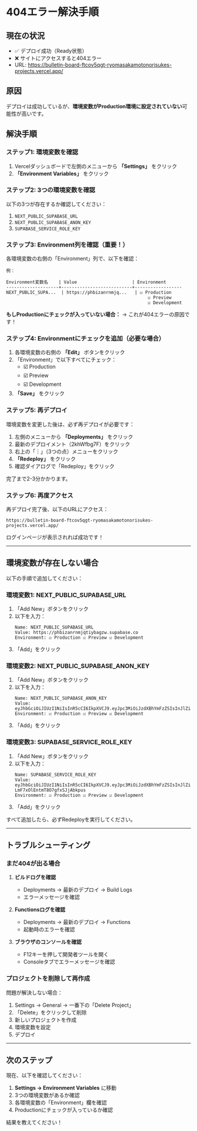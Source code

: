 # 404エラー解決手順

## 現在の状況
- ✅ デプロイ成功（Ready状態）
- ❌ サイトにアクセスすると404エラー
- URL: https://bulletin-board-ftcov5qgt-ryomasakamotonorisukes-projects.vercel.app/

## 原因
デプロイは成功しているが、**環境変数がProduction環境に設定されていない**可能性が高いです。

## 解決手順

### ステップ1: 環境変数を確認

1. Vercelダッシュボードで左側のメニューから **「Settings」** をクリック
2. **「Environment Variables」** をクリック

### ステップ2: 3つの環境変数を確認

以下の3つが存在するか確認してください：

1. `NEXT_PUBLIC_SUPABASE_URL`
2. `NEXT_PUBLIC_SUPABASE_ANON_KEY`
3. `SUPABASE_SERVICE_ROLE_KEY`

### ステップ3: Environment列を確認（重要！）

各環境変数の右側の「Environment」列で、以下を確認：

```
例：

Environment変数名    | Value                     | Environment
--------------------+---------------------------+------------------
NEXT_PUBLIC_SUPA...  | https://phbizanrnmjq...   | ☑️ Production
                                                      ☑️ Preview
                                                      ☑️ Development
```

**もしProductionにチェックが入っていない場合：**
→ これが404エラーの原因です！

### ステップ4: Environmentにチェックを追加（必要な場合）

1. 各環境変数の右側の **「Edit」** ボタンをクリック
2. 「Environment」で以下すべてにチェック：
   - ☑️ Production
   - ☑️ Preview
   - ☑️ Development
3. **「Save」** をクリック

### ステップ5: 再デプロイ

環境変数を変更した後は、必ず再デプロイが必要です：

1. 左側のメニューから **「Deployments」** をクリック
2. 最新のデプロイメント（2khWfbg7F）をクリック
3. 右上の「︙」（3つの点）メニューをクリック
4. **「Redeploy」** をクリック
5. 確認ダイアログで「Redeploy」をクリック

完了まで2-3分かかります。

### ステップ6: 再度アクセス

再デプロイ完了後、以下のURLにアクセス：
```
https://bulletin-board-ftcov5qgt-ryomasakamotonorisukes-projects.vercel.app/
```

ログインページが表示されれば成功です！

---

## 環境変数が存在しない場合

以下の手順で追加してください：

### 環境変数1: NEXT_PUBLIC_SUPABASE_URL

1. 「Add New」ボタンをクリック
2. 以下を入力：
   ```
   Name: NEXT_PUBLIC_SUPABASE_URL
   Value: https://phbizanrnmjqtiybagzw.supabase.co
   Environment: ☑️ Production ☑️ Preview ☑️ Development
   ```
3. 「Add」をクリック

### 環境変数2: NEXT_PUBLIC_SUPABASE_ANON_KEY

1. 「Add New」ボタンをクリック
2. 以下を入力：
   ```
   Name: NEXT_PUBLIC_SUPABASE_ANON_KEY
   Value: eyJhbGciOiJIUzI1NiIsInR5cCI6IkpXVCJ9.eyJpc3MiOiJzdXBhYmFzZSIsInJlZiI6InBoYml6YW5ybm1qcXRpeWJhZ3p3Iiwicm9sZSI6ImFub24iLCJpYXQiOjE3NjE0MDg1MDEsImV4cCI6MjA3Njk4NDUwMX0.VPfLNw_a8SKt46Cb4Szb6MRLucVWo6UspW6V8ipCRqE
   Environment: ☑️ Production ☑️ Preview ☑️ Development
   ```
3. 「Add」をクリック

### 環境変数3: SUPABASE_SERVICE_ROLE_KEY

1. 「Add New」ボタンをクリック
2. 以下を入力：
   ```
   Name: SUPABASE_SERVICE_ROLE_KEY
   Value: eyJhbGciOiJIUzI1NiIsInR5cCI6IkpXVCJ9.eyJpc3MiOiJzdXBhYmFzZSIsInJlZiI6InBoYml6YW5ybm1qcXRpeWJhZ3p3Iiwicm9sZSI6InNlcnZpY2Vfcm9sZSIsImlhdCI6MTc2MTQwODUwMSwiZXhwIjoyMDc2OTg0NTAxfQ.x2MEHyHFBDWFlZe-LmF7xOlEntmT8O7gfxSJjAbkpus
   Environment: ☑️ Production ☑️ Preview ☑️ Development
   ```
3. 「Add」をクリック

すべて追加したら、必ずRedeployを実行してください。

---

## トラブルシューティング

### まだ404が出る場合

1. **ビルドログを確認**
   - Deployments → 最新のデプロイ → Build Logs
   - エラーメッセージを確認

2. **Functionsログを確認**
   - Deployments → 最新のデプロイ → Functions
   - 起動時のエラーを確認

3. **ブラウザのコンソールを確認**
   - F12キーを押して開発者ツールを開く
   - Consoleタブでエラーメッセージを確認

### プロジェクトを削除して再作成

問題が解決しない場合：

1. Settings → General → 一番下の「Delete Project」
2. 「Delete」をクリックして削除
3. 新しいプロジェクトを作成
4. 環境変数を設定
5. デプロイ

---

## 次のステップ

現在、以下を確認してください：

1. **Settings → Environment Variables** に移動
2. 3つの環境変数があるか確認
3. 各環境変数の「Environment」欄を確認
4. Productionにチェックが入っているか確認

結果を教えてください！

